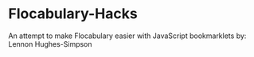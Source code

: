 # Flocabulary-Hacks
An attempt to make Flocabulary easier with JavaScript bookmarklets
by: Lennon Hughes-Simpson
